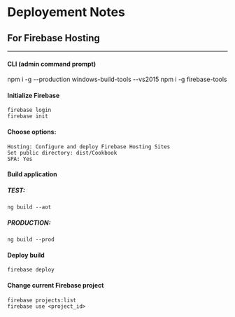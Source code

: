# Deployement Notes
## For Firebase Hosting
---

#### CLI (admin command prompt)
npm i -g --production windows-build-tools --vs2015
npm i -g firebase-tools

#### Initialize Firebase
```
firebase login
firebase init
```

#### Choose options:
```
Hosting: Configure and deploy Firebase Hosting Sites
Set public directory: dist/Cookbook
SPA: Yes
```

#### Build application
##### TEST:
```
ng build --aot
```

##### PRODUCTION: 
```
ng build --prod
```

#### Deploy build
```
firebase deploy
```

#### Change current Firebase project
```
firebase projects:list
firebase use <project_id>
```